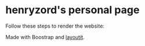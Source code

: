 # henryzord's personal page

Follow these steps to render the website:



Made with Boostrap and [layoutit](www.layoutit.com).

